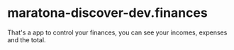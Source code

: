 # maratona-discover-dev.finances

That's a app to control your finances, you can see your incomes, expenses and the total.
